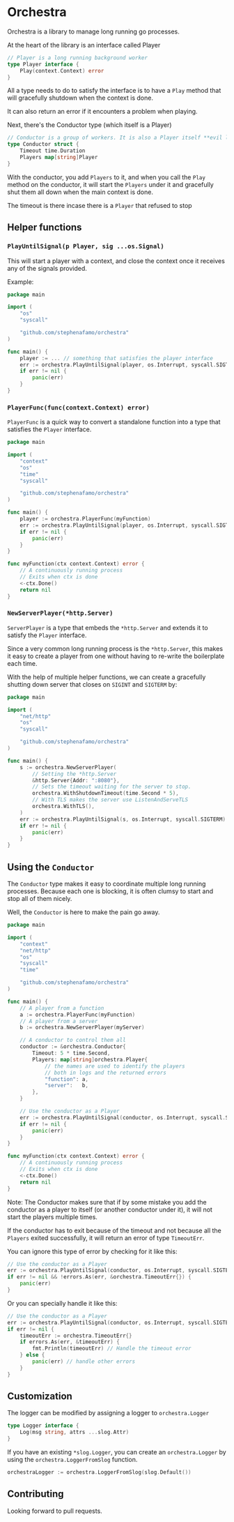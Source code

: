 # Orchestra

Orchestra is a library to manage long running go processes.

At the heart of the library is an interface called Player

```go
// Player is a long running background worker
type Player interface {
    Play(context.Context) error
}
```

All a type needs to do to satisfy the interface is to have a `Play` method that will gracefully shutdown when the context is done.

It can also return an error if it encounters a problem when playing.

Next, there's the Conductor type (which itself is a Player)

```go
// Conductor is a group of workers. It is also a Player itself **evil laugh**
type Conductor struct {
    Timeout time.Duration
    Players map[string]Player
}
```

With the conductor, you add `Players` to it, and when you call the `Play` method on the conductor, it will start the `Players` under it and gracefully shut them all down when the main context is done.

The timeout is there incase there is a `Player` that refused to stop

## Helper functions

### `PlayUntilSignal(p Player, sig ...os.Signal)`

This will start a player with a context, and close the context once it receives any of the signals provided.

Example:

```go
package main

import (
    "os"
    "syscall"

    "github.com/stephenafamo/orchestra"
)

func main() {
    player := ... // something that satisfies the player interface
    err := orchestra.PlayUntilSignal(player, os.Interrupt, syscall.SIGTERM)
    if err != nil {
        panic(err)
    }
}
```

### `PlayerFunc(func(context.Context) error)`

`PlayerFunc` is a quick way to convert a standalone function into a type that satisfies the `Player` interface.

```go
package main

import (
    "context"
    "os"
    "time"
    "syscall"

    "github.com/stephenafamo/orchestra"
)

func main() {
    player := orchestra.PlayerFunc(myFunction)
    err := orchestra.PlayUntilSignal(player, os.Interrupt, syscall.SIGTERM)
    if err != nil {
        panic(err)
    }
}

func myFunction(ctx context.Context) error {
    // A continuously running process
    // Exits when ctx is done
    <-ctx.Done()
    return nil
}
```

### `NewServerPlayer(*http.Server)`

`ServerPlayer` is a type that embeds the `*http.Server` and extends it to satisfy the `Player` interface.

Since a very common long running process is the `*http.Server`, this makes it easy to create a player from one without having to re-write the boilerplate each time.

With the help of multiple helper functions, we can create a gracefully shutting down server that closes on `SIGINT` and `SIGTERM` by:

```go
package main

import (
    "net/http"
    "os"
    "syscall"

    "github.com/stephenafamo/orchestra"
)

func main() {
    s := orchestra.NewServerPlayer(
        // Setting the *http.Server
        &http.Server{Addr: ":8080"},
        // Sets the timeout waiting for the server to stop.
        orchestra.WithShutdownTimeout(time.Second * 5),
        // With TLS makes the server use ListenAndServeTLS
        orchestra.WithTLS(),
    )
    err := orchestra.PlayUntilSignal(s, os.Interrupt, syscall.SIGTERM)
    if err != nil {
        panic(err)
    }
}
```

## Using the `Conductor`

The `Conductor` type makes it easy to coordinate multiple long running processes. Because each one is blocking, it is often clumsy to start and stop all of them nicely.

Well, the `Conductor` is here to make the pain go away.

```go
package main

import (
    "context"
    "net/http"
    "os"
    "syscall"
    "time"

    "github.com/stephenafamo/orchestra"
)

func main() {
    // A player from a function
    a := orchestra.PlayerFunc(myFunction)
    // A player from a server
    b := orchestra.NewServerPlayer(myServer)

    // A conductor to control them all
    conductor := &orchestra.Conductor{
        Timeout: 5 * time.Second,
        Players: map[string]orchestra.Player{
            // the names are used to identify the players
            // both in logs and the returned errors
            "function": a,
            "server":   b,
        },
    }

    // Use the conductor as a Player
    err := orchestra.PlayUntilSignal(conductor, os.Interrupt, syscall.SIGTERM)
    if err != nil {
        panic(err)
    }
}

func myFunction(ctx context.Context) error {
    // A continuously running process
    // Exits when ctx is done
    <-ctx.Done()
    return nil
}
```

Note: The Conductor makes sure that if by some mistake you add the conductor as a player to itself (or another conductor under it), it will not start the players multiple times.

If the conductor has to exit because of the timeout and not because all the `Players` exited successfully, it will return an error of type `TimeoutErr`.

You can ignore this type of error by checking for it like this:

```go
// Use the conductor as a Player
err := orchestra.PlayUntilSignal(conductor, os.Interrupt, syscall.SIGTERM)
if err != nil && !errors.As(err, &orchestra.TimeoutErr{}) {
    panic(err)
}
```

Or you can specially handle it like this:

```go
// Use the conductor as a Player
err := orchestra.PlayUntilSignal(conductor, os.Interrupt, syscall.SIGTERM)
if err != nil {
    timeoutErr := orchestra.TimeoutErr{}
    if errors.As(err, &timeoutErr) {
        fmt.Println(timeoutErr) // Handle the timeout error
    } else {
        panic(err) // handle other errors
    }
}
```

## Customization

The logger can be modified by assigning a logger to `orchestra.Logger`

```go
type Logger interface {
	Log(msg string, attrs ...slog.Attr)
}
```

If you have an existing `*slog.Logger`, you can create an `orchestra.Logger` by using the `orchestra.LoggerFromSlog` function.

```go
orchestraLogger := orchestra.LoggerFromSlog(slog.Default())
```

## Contributing

Looking forward to pull requests.
